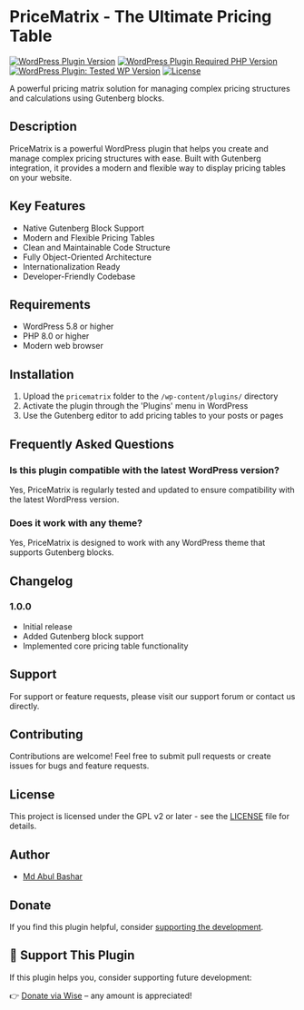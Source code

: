 # PriceMatrix - The Ultimate Pricing Table

[![WordPress Plugin Version](https://img.shields.io/wordpress/plugin/v/pricematrix)](https://wordpress.org/plugins/pricematrix/)
[![WordPress Plugin Required PHP Version](https://img.shields.io/wordpress/plugin/required-php/pricematrix)](https://wordpress.org/plugins/pricematrix/)
[![WordPress Plugin: Tested WP Version](https://img.shields.io/wordpress/plugin/tested/pricematrix)](https://wordpress.org/plugins/pricematrix/)
[![License](https://img.shields.io/badge/License-GPL%20v2-blue.svg)](https://www.gnu.org/licenses/gpl-2.0.html)

A powerful pricing matrix solution for managing complex pricing structures and calculations using Gutenberg blocks.

## Description

PriceMatrix is a powerful WordPress plugin that helps you create and manage complex pricing structures with ease. Built with Gutenberg integration, it provides a modern and flexible way to display pricing tables on your website.

## Key Features

- Native Gutenberg Block Support
- Modern and Flexible Pricing Tables
- Clean and Maintainable Code Structure
- Fully Object-Oriented Architecture
- Internationalization Ready
- Developer-Friendly Codebase

## Requirements

- WordPress 5.8 or higher
- PHP 8.0 or higher
- Modern web browser

## Installation

1. Upload the `pricematrix` folder to the `/wp-content/plugins/` directory
2. Activate the plugin through the 'Plugins' menu in WordPress
3. Use the Gutenberg editor to add pricing tables to your posts or pages

## Frequently Asked Questions

### Is this plugin compatible with the latest WordPress version?

Yes, PriceMatrix is regularly tested and updated to ensure compatibility with the latest WordPress version.

### Does it work with any theme?

Yes, PriceMatrix is designed to work with any WordPress theme that supports Gutenberg blocks.

## Changelog

### 1.0.0
- Initial release
- Added Gutenberg block support
- Implemented core pricing table functionality

## Support

For support or feature requests, please visit our support forum or contact us directly.

## Contributing

Contributions are welcome! Feel free to submit pull requests or create issues for bugs and feature requests.

## License

This project is licensed under the GPL v2 or later - see the [LICENSE](https://www.gnu.org/licenses/gpl-2.0.html) file for details.

## Author

- [Md Abul Bashar](https://facebook.com/hmbashar)

## Donate

If you find this plugin helpful, consider [supporting the development](https://wise.com/pay/me/mdabulb9).

## 💖 Support This Plugin

If this plugin helps you, consider supporting future development:

👉 [Donate via Wise](https://wise.com/pay/me/mdabulb9) – any amount is appreciated!
